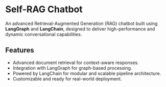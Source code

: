 # Self-RAG Chatbot

An advanced Retrieval-Augmented Generation (RAG) chatbot built using **LangGraph** and **LangChain**, designed to deliver high-performance and dynamic conversational capabilities.

## Features

- Advanced document retrieval for context-aware responses.
- Integration with LangGraph for graph-based processing.
- Powered by LangChain for modular and scalable pipeline architecture.
- Customizable and ready for real-world deployment.